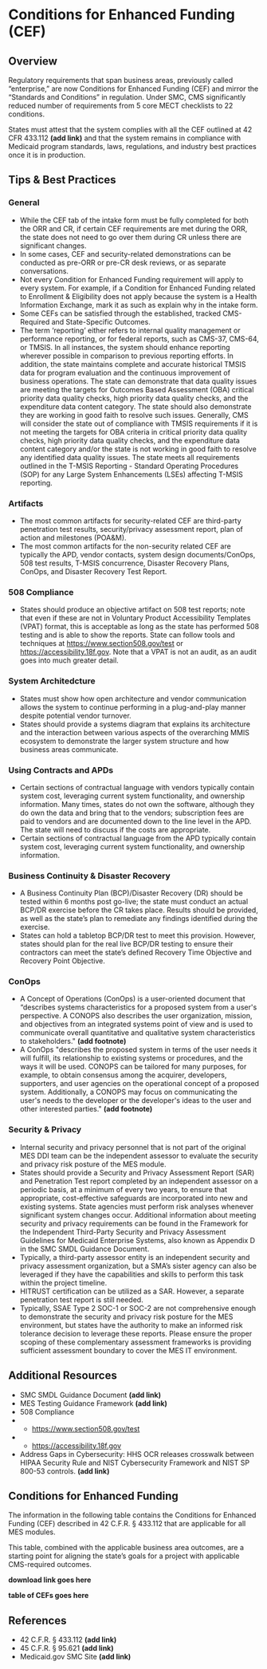 # Conditions for Enhanced Funding (CEF)

## Overview
Regulatory requirements that span business areas, previously called “enterprise,” are now Conditions for Enhanced Funding (CEF) and mirror the “Standards and Conditions” in regulation. Under SMC, CMS significantly reduced number of requirements from 5 core MECT checklists to 22 conditions. 

States must attest that the system complies with all the CEF outlined at 42 CFR 433.112 **(add link)** and that the system remains in compliance with Medicaid program standards, laws, regulations, and industry best practices once it is in production.

## Tips & Best Practices

### General
-	While the CEF tab of the intake form must be fully completed for both the ORR and CR, if certain CEF requirements are met during the ORR, the state does not need to go over them during CR unless there are significant changes. 
-	In some cases, CEF and security-related demonstrations can be conducted as pre-ORR or pre-CR desk reviews, or as separate conversations.
-	Not every Condition for Enhanced Funding requirement will apply to every system. For example, if a Condition for Enhanced Funding related to Enrollment & Eligibility does not apply because the system is a Health Information Exchange, mark it as such as explain why in the intake form.
-	Some CEFs can be satisfied through the established, tracked CMS-Required and State-Specific Outcomes.
-	The term ‘reporting’ either refers to internal quality management or performance reporting, or for federal reports, such as CMS-37, CMS-64, or TMSIS. In all instances, the system should enhance reporting wherever possible in comparison to previous reporting efforts. In addition, the state maintains complete and accurate historical TMSIS data for program evaluation and the continuous improvement of business operations.  The state can demonstrate that data quality issues are meeting the targets for Outcomes Based Assessment (OBA) critical priority data quality checks, high priority data quality checks, and the expenditure data content category. The state should also demonstrate they are working in good faith to resolve such issues. Generally, CMS will consider the state out of compliance with TMSIS requirements if it is not meeting the targets for OBA criteria in critical priority data quality checks, high priority data quality checks, and the expenditure data content category and/or the state is not working in good faith to resolve any identified data quality issues. The state meets all requirements outlined in the T-MSIS Reporting - Standard Operating Procedures (SOP) for any Large System Enhancements (LSEs) affecting T-MSIS reporting. 

### Artifacts
-	The most common artifacts for security-related CEF are third-party penetration test results, security/privacy assessment report, plan of action and milestones (POA&M).  
-	The most common artifacts for the non-security related CEF are typically the APD, vendor contacts, system design documents/ConOps, 508 test results, T-MSIS concurrence, Disaster Recovery Plans, ConOps, and Disaster Recovery Test Report.

### 508 Compliance
-	States should produce an objective artifact on 508 test reports; note that even if these are not in Voluntary Product Accessibility Templates (VPAT) format, this is acceptable as long as the state has performed 508 testing and is able to show the reports. State can follow tools and techniques at https://www.section508.gov/test or https://accessibility.18f.gov. Note that a VPAT is not an audit, as an audit goes into much greater detail.

### System Architedcture
-	States must show how open architecture and vendor communication allows the system to continue performing in a plug-and-play manner despite potential vendor turnover.
-	States should provide a systems diagram that explains its architecture and the interaction between various aspects of the overarching MMIS ecosystem to demonstrate the larger system structure and how business areas communicate.

### Using Contracts and APDs
-	Certain sections of contractual language with vendors typically contain system cost, leveraging current system functionality, and ownership information. Many times, states do not own the software, although they do own the data and bring that to the vendors; subscription fees are paid to vendors and are documented down to the line level in the APD. The state will need to discuss if the costs are appropriate.
-	Certain sections of contractual language from the APD typically contain system cost, leveraging current system functionality, and ownership information.

### Business Continuity & Disaster Recovery
-	A Business Continuity Plan (BCP)/Disaster Recovery (DR) should be tested within 6 months post go-live; the state must conduct an actual BCP/DR exercise before the CR takes place. Results should be provided, as well as the state’s plan to remediate any findings identified during the exercise.
-	States can hold a tabletop BCP/DR test to meet this provision.  However, states should plan for the real live BCP/DR testing to ensure their contractors can meet the state’s defined Recovery Time Objective and Recovery Point Objective. 

### ConOps
-	A Concept of Operations (ConOps) is a user-oriented document that “describes systems characteristics for a proposed system from a user's perspective. A CONOPS also describes the user organization, mission, and objectives from an integrated systems point of view and is used to communicate overall quantitative and qualitative system characteristics to stakeholders." **(add footnote)**
-	A ConOps "describes the proposed system in terms of the user needs it will fulfill, its relationship to existing systems or procedures, and the ways it will be used. CONOPS can be tailored for many purposes, for example, to obtain consensus among the acquirer, developers, supporters, and user agencies on the operational concept of a proposed system. Additionally, a CONOPS may focus on communicating the user's needs to the developer or the developer's ideas to the user and other interested parties." **(add footnote)**

### Security & Privacy
-	Internal security and privacy personnel that is not part of the original MES DDI team can be the independent assessor to evaluate the security and privacy risk posture of the MES module.
-	States should provide a Security and Privacy Assessment Report (SAR) and Penetration Test report completed by an independent assessor on a periodic basis, at a minimum of every two years, to ensure that appropriate, cost-effective safeguards are incorporated into new and existing systems. State agencies must perform risk analyses whenever significant system changes occur. Additional information about meeting security and privacy requirements can be found in the Framework for the Independent Third-Party Security and Privacy Assessment Guidelines for Medicaid Enterprise Systems, also known as Appendix D in the SMC SMDL Guidance Document.
-	Typically, a third-party assessor entity is an independent security and privacy assessment organization, but a SMA’s sister agency can also be leveraged if they have the capabilities and skills to perform this task within the project timeline.
-	HITRUST certification can be utilized as a SAR.  However, a separate penetration test report is still needed. 
-	Typically, SSAE Type 2 SOC-1 or SOC-2 are not comprehensive enough to demonstrate the security and privacy risk posture for the MES environment, but states have the authority to make an informed risk tolerance decision to leverage these reports.  Please ensure the proper scoping of these complementary assessment frameworks is providing sufficient assessment boundary to cover the MES IT environment.

## Additional Resources
-	SMC SMDL Guidance Document **(add link)**
-	MES Testing Guidance Framework **(add link)**
-	508 Compliance 
- -	https://www.section508.gov/test
- -	https://accessibility.18f.gov
-	Address Gaps in Cybersecurity:  HHS OCR releases crosswalk between HIPAA Security Rule and NIST Cybersecurity Framework and NIST SP 800-53 controls. **(add link)** 

## Conditions for Enhanced Funding
The information in the following table contains the Conditions for Enhanced Funding (CEF) described in 42 C.F.R. § 433.112 that are applicable for all MES modules.

This table, combined with the applicable business area outcomes, are a starting point for aligning the state’s goals for a project with applicable CMS-required outcomes.

**download link goes here**

**table of CEFs goes here** 

## References
-	42 C.F.R. § 433.112 **(add link)**
-	45 C.F.R. § 95.621 **(add link)**
-	Medicaid.gov SMC Site **(add link)**
